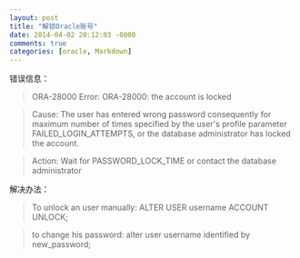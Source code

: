 ```yaml
---
layout: post
title: "解锁Oracle账号"
date: 2014-04-02 20:12:03 -0800
comments: true
categories: [oracle, Markdown] 
---
```


错误信息：

> ORA-28000
> Error: ORA-28000: the account is locked

> Cause: The user has entered wrong password consequently for maximum number of times specified by the user's profile parameter FAILED_LOGIN_ATTEMPTS, or the database administrator has locked the account.

> Action: Wait for PASSWORD_LOCK_TIME or contact the database administrator

解决办法：

> To unlock an user manually:
> ALTER USER username ACCOUNT UNLOCK;

> to change his password:
> alter user username identified by new_password;